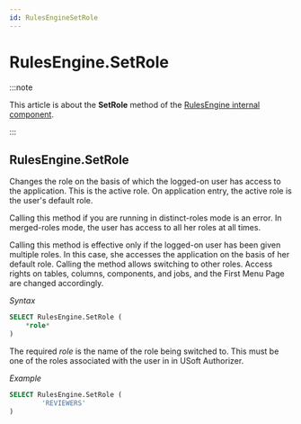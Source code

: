 ```yaml
---
id: RulesEngineSetRole
---
```


# RulesEngine.SetRole




:::note

This article is about the **SetRole** method of the [RulesEngine internal component](/docs/Extensions/RulesEngine_internal_component).

:::

## **RulesEngine.SetRole**

Changes the role on the basis of which the logged-on user has access to the application. This is the active role. On application entry, the active role is the user's default role.

Calling this method if you are running in distinct-roles mode is an error. In merged-roles mode, the user has access to all her roles at all times.

Calling this method is effective only if the logged-on user has been given multiple roles. In this case, she accesses the application on the basis of her default role. Calling the method allows switching to other roles. Access rights on tables, columns, components, and jobs, and the First Menu Page are changed accordingly.

*Syntax*

```sql
SELECT RulesEngine.SetRole (
    *role*
)
```

The required *role* is the name of the role being switched to. This must be one of the roles associated with the user in in USoft Authorizer.

*Example*

```sql
SELECT RulesEngine.SetRole (
        'REVIEWERS'
)
```

 